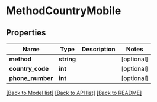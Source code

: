 # MethodCountryMobile

## Properties
Name | Type | Description | Notes
------------ | ------------- | ------------- | -------------
**method** | **string** |  | [optional] 
**country_code** | **int** |  | [optional] 
**phone_number** | **int** |  | [optional] 

[[Back to Model list]](../README.md#documentation-for-models) [[Back to API list]](../README.md#documentation-for-api-endpoints) [[Back to README]](../README.md)


